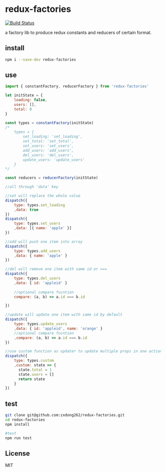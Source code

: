 # redux-factories
[![Build Status](https://travis-ci.org/zxdong262/redux-factories.svg?branch=master)](https://travis-ci.org/zxdong262/redux-factories)

a factory lib to produce redux constants and reducers of certain format.

## install
```bash
npm i --save-dev redux-factories
```

## use

```javascript
import { constantFactory, reducerFactory } from 'redux-factories'

let initState = {
    loading: false,
    users: [],
    total: 0
}

const types = constantFactory(initState)
/*
    types = {
        set_loading: 'set_loading',
        set_total: 'set_total',
        set_users: 'set_users',
        add_users: 'add_users',
        del_users: 'del_users',
        update_users: 'update_users'
    }
*/

const reducers = reducerFactory(initState)

//all through 'data' key

//set will replace the whole value 
dispatch({
    type: types.set_loading
    ,data: true
})
dispatch({
    type: types.set_users
    ,data: [{ name: 'apple' }]
})

//add will push one item into array
dispatch({
    type: types.add_users
    ,data: { name: 'apple' }
})

//del will remove one item with same id or ===
dispatch({
    type: types.del_users
    ,data: { id: 'appleid' }
    
    //optional compare fucntion
    compare: (a, b) => a.id === b.id

})

//update will update one item with same id by default
dispatch({
    type: types.update_users
    ,data: { id: 'appleid', name: 'orange' }
    //optional compare fucntion
    ,compare: (a, b) => a.id === b.id
})

//use custom function as updater to update multiple props in one action
dispatch({
    type: types.custom
    ,custom: state => {
      state.total = 1
      state.users = []
      return state
    }
})
```

## test
```bash
git clone git@github.com:zxdong262/redux-factories.git
cd redux-factories
npm install

#test
npm run test
```

## License
MIT